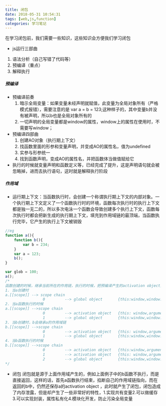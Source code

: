 ```yaml
---
title: 闭包
date: 2018-05-31 10:54:31
tags: [web,js,function]
categories: 学习笔记
---
```


在学习闭包前，我们需要一些知识，这些知识会方便我们学习闭包

<!-- more -->

- js运行三部曲
 1. 语法分析（自己写错了代码等）
 2. 预编译（重点）
 3. 解释执行

##### 预编译
 - 预编译前奏
    1. 暗示全局变量：如果变量未经声明就赋值，此变量为全局对象所有（严格模式报错），需要注意的是 var a = b = 123;这种样子的，其中变量b并没有被声明，所以b也是全局对象所有的
    2. 一切声明的全局变量都是window的属性，window上的属性在使用时，不需要写window；
 - 预编译四部曲
    1. 创建AO对象（执行期上下文）
    2. 找函数里面的形参和变量声明，并变成AO的属性名，值为undefined
    3. 实参与形参统一
    4. 找到函数声明，变成AO的属性名，并把函数体当做值赋给它
 - 执行的时候就变量声明和函数定义等，已经完成了提升，这是声明语句就会被忽略掉，进而去执行语句，这时就是解释执行阶段

##### 作用域
 - 运行期上下文：当函数执行时，会创建一个称谓执行期上下文的内部对象。一个执行期上下文定义了一个函数执行时的环境，函数每次执行时的执行上下文都是独一无二的，所以多次电泳一个函数会导致创建多个执行上下文，函数每次执行时都会把新生成的执行期上下文，填充到作用域链的最顶端，当函数执行完毕，它产生的执行上下文被销毁
 ``` javascript
 //eg
 function a(){
     function b(){
         var b = 234;
     }
     var a = 123;
     b();
 }

 var glob = 100;
 a();
 /*
 函数创建的时候，继承当前所在的作用链，执行的时候，把预编译产生的activation object对象放到执行期上下文的顶部
 1. 当a创建时 
 a.[[scope]] --> scope chain
                  0         --> global object       {this:window,window:{},document:{},a:fn,glob:100}
 2. 当a函数执行的时候
 a.[[scope]] -->scope chain
                  0         --> activation object   {this: window,arguments:[],a:123,b:fn}
                  1         --> global object       {this:window,window:{},document:{},a:fn,glob:100}                      
 3. 当b创建时，b会继承a的作用域链
 b.[[scope]] -->scope chain
                  0         --> activation object   {this: window,arguments:[],a:123,b:fn}
                  1         --> global object       {this:window,window:{},document:{},a:fn,glob:100}         
 4. 当b函数执行的时候
 b.[[scope]] -->scope chain
                  0         --> activation object   {this:window,argument:[],b:234}  
                  1         --> activation object   {this: window,arguments:[],a:123,b:fn}               
                  2         --> global object       {this:window,window:{},document:{},a:fn,glob:100}    
 */
 ```
 - 闭包
  闭包就是源于上面作用域产生的，例如上面例子中的b函数不执行，而是直接返回，这样的话，首先a函数执行结束，掐断自己的作用域链指向，而在返回的b中，仍然还保存a的activation object ，此时就产生了闭包，闭包造成了内存泄露，但是却产生了一些非常好的特性，1.实现共有变量2.可以做缓存3.可以实现封装，属性私有化4.模块化开发，防止污染全局变量